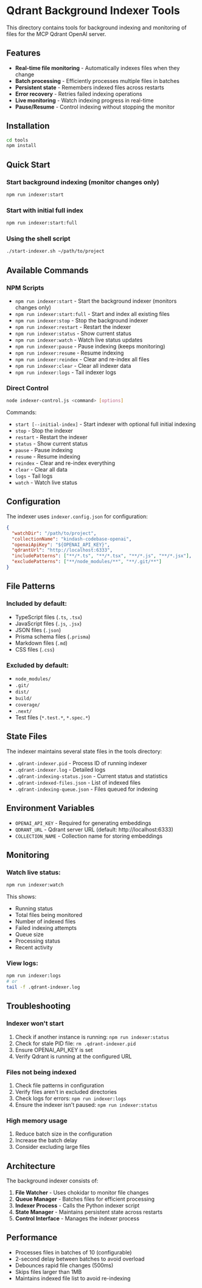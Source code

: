 # Qdrant Background Indexer Tools

This directory contains tools for background indexing and monitoring of files for the MCP Qdrant OpenAI server.

## Features

- **Real-time file monitoring** - Automatically indexes files when they change
- **Batch processing** - Efficiently processes multiple files in batches
- **Persistent state** - Remembers indexed files across restarts
- **Error recovery** - Retries failed indexing operations
- **Live monitoring** - Watch indexing progress in real-time
- **Pause/Resume** - Control indexing without stopping the monitor

## Installation

```bash
cd tools
npm install
```

## Quick Start

### Start background indexing (monitor changes only)
```bash
npm run indexer:start
```

### Start with initial full index
```bash
npm run indexer:start:full
```

### Using the shell script
```bash
./start-indexer.sh ~/path/to/project
```

## Available Commands

### NPM Scripts

- `npm run indexer:start` - Start the background indexer (monitors changes only)
- `npm run indexer:start:full` - Start and index all existing files
- `npm run indexer:stop` - Stop the background indexer
- `npm run indexer:restart` - Restart the indexer
- `npm run indexer:status` - Show current status
- `npm run indexer:watch` - Watch live status updates
- `npm run indexer:pause` - Pause indexing (keeps monitoring)
- `npm run indexer:resume` - Resume indexing
- `npm run indexer:reindex` - Clear and re-index all files
- `npm run indexer:clear` - Clear all indexer data
- `npm run indexer:logs` - Tail indexer logs

### Direct Control

```bash
node indexer-control.js <command> [options]
```

Commands:
- `start [--initial-index]` - Start indexer with optional full initial indexing
- `stop` - Stop the indexer
- `restart` - Restart the indexer
- `status` - Show current status
- `pause` - Pause indexing
- `resume` - Resume indexing
- `reindex` - Clear and re-index everything
- `clear` - Clear all data
- `logs` - Tail logs
- `watch` - Watch live status

## Configuration

The indexer uses `indexer.config.json` for configuration:

```json
{
  "watchDir": "/path/to/project",
  "collectionName": "kindash-codebase-openai",
  "openaiApiKey": "${OPENAI_API_KEY}",
  "qdrantUrl": "http://localhost:6333",
  "includePatterns": ["**/*.ts", "**/*.tsx", "**/*.js", "**/*.jsx"],
  "excludePatterns": ["**/node_modules/**", "**/.git/**"]
}
```

## File Patterns

### Included by default:
- TypeScript files (`.ts`, `.tsx`)
- JavaScript files (`.js`, `.jsx`)
- JSON files (`.json`)
- Prisma schema files (`.prisma`)
- Markdown files (`.md`)
- CSS files (`.css`)

### Excluded by default:
- `node_modules/`
- `.git/`
- `dist/`
- `build/`
- `coverage/`
- `.next/`
- Test files (`*.test.*`, `*.spec.*`)

## State Files

The indexer maintains several state files in the tools directory:

- `.qdrant-indexer.pid` - Process ID of running indexer
- `.qdrant-indexer.log` - Detailed logs
- `.qdrant-indexing-status.json` - Current status and statistics
- `.qdrant-indexed-files.json` - List of indexed files
- `.qdrant-indexing-queue.json` - Files queued for indexing

## Environment Variables

- `OPENAI_API_KEY` - Required for generating embeddings
- `QDRANT_URL` - Qdrant server URL (default: http://localhost:6333)
- `COLLECTION_NAME` - Collection name for storing embeddings

## Monitoring

### Watch live status:
```bash
npm run indexer:watch
```

This shows:
- Running status
- Total files being monitored
- Number of indexed files
- Failed indexing attempts
- Queue size
- Processing status
- Recent activity

### View logs:
```bash
npm run indexer:logs
# or
tail -f .qdrant-indexer.log
```

## Troubleshooting

### Indexer won't start
1. Check if another instance is running: `npm run indexer:status`
2. Check for stale PID file: `rm .qdrant-indexer.pid`
3. Ensure OPENAI_API_KEY is set
4. Verify Qdrant is running at the configured URL

### Files not being indexed
1. Check file patterns in configuration
2. Verify files aren't in excluded directories
3. Check logs for errors: `npm run indexer:logs`
4. Ensure the indexer isn't paused: `npm run indexer:status`

### High memory usage
1. Reduce batch size in the configuration
2. Increase the batch delay
3. Consider excluding large files

## Architecture

The background indexer consists of:

1. **File Watcher** - Uses chokidar to monitor file changes
2. **Queue Manager** - Batches files for efficient processing
3. **Indexer Process** - Calls the Python indexer script
4. **State Manager** - Maintains persistent state across restarts
5. **Control Interface** - Manages the indexer process

## Performance

- Processes files in batches of 10 (configurable)
- 2-second delay between batches to avoid overload
- Debounces rapid file changes (500ms)
- Skips files larger than 1MB
- Maintains indexed file list to avoid re-indexing